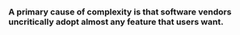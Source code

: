 ### A primary cause of complexity is that software vendors uncritically adopt almost any feature that users want.
